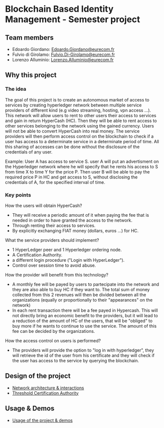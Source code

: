 # Blockchain Based Identity Management - Semester project

## Team members

- Edoardo Giordano:   Edoardo.Giordano@eurecom.fr
- Fulvio di Girolamo: Fulvio.Di-Girolamo@eurecom.fr
- Lorenzo Alluminio:  Lorenzo.Alluminio@eurecom.fr

## Why this project

### The idea

The goal of this project is to create an autonomous market of access to services by creating hyperledger network between multiple service providers of different kind (e.g video streaming, hosting, vpn access ...).
This network will allow users to rent to other users their access to services and gain in return HyperCash (HC). Then they will be able to rent access to other services belonging to the network using the gained currency. Users will not be able to convert HyperCash into real money.
The service providers will then perform access control on the blockchain to check if a user has access to a determinate service in a determinate period of time.
All this sharing of accesses can be done without the disclosure of the credentials of any user. 

Example: User A has access to service S. user A will put an advertisment on the Hyperledger network where he will specify that he rents his access to S from time X to time Y for the price P. Then user B will be able to pay the required price P in HC and get access to S, without disclosing the credentials of A, for the specified interval of time.

### Key points

How the users will obtain HyperCash?
- They will receive a periodic amount of it when paying the fee that is needed in order to have granted the access to the network.
- Through renting their access to services.
- By explicitly exchanging FIAT money (dollars, euros ...) for HC.

What the service providers should implement?
- 1 HyperLedger peer and 1 Hyperledger ordering node.
- A Certification Authority.
- a different login procedure ("Login with HyperLedger").
- Control over session time to avoid abuse.

How the provider will benefit from this technology?
- A monthly fee will be payed by users to partecipate into the network and they are also able to buy HC if they want to. The total sum of money collected from this 2 revenues will then be divided between all the organizations (equally or proportionally to their "appearances" on the network)
- In each rent transaction there will be a fee payed in Hypercash. This will not directly bring an economic benefit to the providers, but it will lead to a reduction of the amount of HC of the users, that will be "obliged" to buy more if he wants to continue to use the service.
The amount of this fee can be decided by the organizations.

How the access control on users is performed?
- The providers will provide the option to "log in with hyperledger", they will retrieve the id of the user from his certificate and they will check if the user has access to the service by querying the blockchain.

## Design of the project

- [Network architecture & interactions](docs/Design.md)
- [Threshold Certification Authority](docs/TSIntegration.md)

## Usage & Demos

- [Usage of the project & demos](docs/Usage.md)
